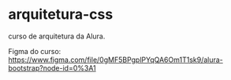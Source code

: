 # arquitetura-css
curso de arquitetura da Alura. 

Figma do curso: https://www.figma.com/file/0gMF5BPgplPYqQA6Om1T1sk9/alura-bootstrap?node-id=0%3A1